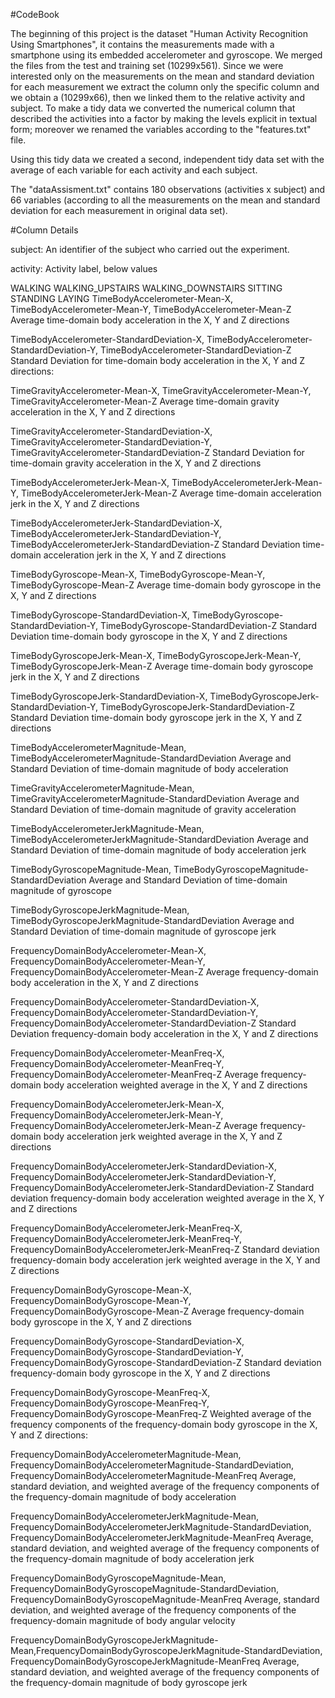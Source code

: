 #CodeBook

The beginning of this project is the dataset "Human Activity Recognition Using Smartphones", it contains the measurements made with a smartphone using its embedded accelerometer and gyroscope. 
We merged the files from the test and training set (10299x561). Since we were interested only on the measurements on the mean and standard deviation for each measurement we extract the column only the specific column and we obtain a (10299x66), then we linked them to the relative activity and subject. To make a tidy data we converted the numerical column that described the activities into a factor by making the levels explicit in textual form; moreover we renamed the variables according to the "features.txt" file. 

Using this tidy data we created a second, independent tidy data set with the average of each variable for each activity and each subject.

The "dataAssisment.txt" contains 180 observations (activities x subject) and 66 variables (according to all the measurements on the mean and standard deviation for each measurement in original data set). 

#Column Details

subject: An identifier of the subject who carried out the experiment.

activity: Activity label, below values

WALKING
WALKING_UPSTAIRS
WALKING_DOWNSTAIRS
SITTING
STANDING
LAYING
TimeBodyAccelerometer-Mean-X, TimeBodyAccelerometer-Mean-Y, TimeBodyAccelerometer-Mean-Z Average time-domain body acceleration in the X, Y and Z directions

TimeBodyAccelerometer-StandardDeviation-X, TimeBodyAccelerometer-StandardDeviation-Y, TimeBodyAccelerometer-StandardDeviation-Z Standard Deviation for time-domain body acceleration in the X, Y and Z directions:

TimeGravityAccelerometer-Mean-X, TimeGravityAccelerometer-Mean-Y, TimeGravityAccelerometer-Mean-Z Average time-domain gravity acceleration in the X, Y and Z directions

TimeGravityAccelerometer-StandardDeviation-X, TimeGravityAccelerometer-StandardDeviation-Y, TimeGravityAccelerometer-StandardDeviation-Z Standard Deviation for time-domain gravity acceleration in the X, Y and Z directions

TimeBodyAccelerometerJerk-Mean-X, TimeBodyAccelerometerJerk-Mean-Y, TimeBodyAccelerometerJerk-Mean-Z Average time-domain acceleration jerk in the X, Y and Z directions

TimeBodyAccelerometerJerk-StandardDeviation-X, TimeBodyAccelerometerJerk-StandardDeviation-Y, TimeBodyAccelerometerJerk-StandardDeviation-Z Standard Deviation time-domain acceleration jerk in the X, Y and Z directions

TimeBodyGyroscope-Mean-X, TimeBodyGyroscope-Mean-Y, TimeBodyGyroscope-Mean-Z Average time-domain body gyroscope in the X, Y and Z directions

TimeBodyGyroscope-StandardDeviation-X, TimeBodyGyroscope-StandardDeviation-Y, TimeBodyGyroscope-StandardDeviation-Z Standard Deviation time-domain body gyroscope in the X, Y and Z directions

TimeBodyGyroscopeJerk-Mean-X, TimeBodyGyroscopeJerk-Mean-Y, TimeBodyGyroscopeJerk-Mean-Z Average time-domain body gyroscope jerk in the X, Y and Z directions

TimeBodyGyroscopeJerk-StandardDeviation-X, TimeBodyGyroscopeJerk-StandardDeviation-Y, TimeBodyGyroscopeJerk-StandardDeviation-Z Standard Deviation time-domain body gyroscope jerk in the X, Y and Z directions

TimeBodyAccelerometerMagnitude-Mean, TimeBodyAccelerometerMagnitude-StandardDeviation Average and Standard Deviation of time-domain magnitude of body acceleration

TimeGravityAccelerometerMagnitude-Mean, TimeGravityAccelerometerMagnitude-StandardDeviation Average and Standard Deviation of time-domain magnitude of gravity acceleration

TimeBodyAccelerometerJerkMagnitude-Mean, TimeBodyAccelerometerJerkMagnitude-StandardDeviation Average and Standard Deviation of time-domain magnitude of body acceleration jerk

TimeBodyGyroscopeMagnitude-Mean, TimeBodyGyroscopeMagnitude-StandardDeviation Average and Standard Deviation of time-domain magnitude of gyroscope

TimeBodyGyroscopeJerkMagnitude-Mean, TimeBodyGyroscopeJerkMagnitude-StandardDeviation Average and Standard Deviation of time-domain magnitude of gyroscope jerk

FrequencyDomainBodyAccelerometer-Mean-X, FrequencyDomainBodyAccelerometer-Mean-Y, FrequencyDomainBodyAccelerometer-Mean-Z Average frequency-domain body acceleration in the X, Y and Z directions

FrequencyDomainBodyAccelerometer-StandardDeviation-X, FrequencyDomainBodyAccelerometer-StandardDeviation-Y, FrequencyDomainBodyAccelerometer-StandardDeviation-Z Standard Deviation frequency-domain body acceleration in the X, Y and Z directions

FrequencyDomainBodyAccelerometer-MeanFreq-X, FrequencyDomainBodyAccelerometer-MeanFreq-Y, FrequencyDomainBodyAccelerometer-MeanFreq-Z Average frequency-domain body acceleration weighted average in the X, Y and Z directions

FrequencyDomainBodyAccelerometerJerk-Mean-X, FrequencyDomainBodyAccelerometerJerk-Mean-Y, FrequencyDomainBodyAccelerometerJerk-Mean-Z Average frequency-domain body acceleration jerk weighted average in the X, Y and Z directions

FrequencyDomainBodyAccelerometerJerk-StandardDeviation-X, FrequencyDomainBodyAccelerometerJerk-StandardDeviation-Y, FrequencyDomainBodyAccelerometerJerk-StandardDeviation-Z Standard deviation frequency-domain body acceleration weighted average in the X, Y and Z directions

FrequencyDomainBodyAccelerometerJerk-MeanFreq-X, FrequencyDomainBodyAccelerometerJerk-MeanFreq-Y, FrequencyDomainBodyAccelerometerJerk-MeanFreq-Z Standard deviation frequency-domain body acceleration jerk weighted average in the X, Y and Z directions

FrequencyDomainBodyGyroscope-Mean-X, FrequencyDomainBodyGyroscope-Mean-Y, FrequencyDomainBodyGyroscope-Mean-Z Average frequency-domain body gyroscope in the X, Y and Z directions

FrequencyDomainBodyGyroscope-StandardDeviation-X, FrequencyDomainBodyGyroscope-StandardDeviation-Y, FrequencyDomainBodyGyroscope-StandardDeviation-Z Standard deviation frequency-domain body gyroscope in the X, Y and Z directions

FrequencyDomainBodyGyroscope-MeanFreq-X, FrequencyDomainBodyGyroscope-MeanFreq-Y, FrequencyDomainBodyGyroscope-MeanFreq-Z Weighted average of the frequency components of the frequency-domain body gyroscope in the X, Y and Z directions:

FrequencyDomainBodyAccelerometerMagnitude-Mean, FrequencyDomainBodyAccelerometerMagnitude-StandardDeviation, FrequencyDomainBodyAccelerometerMagnitude-MeanFreq Average, standard deviation, and weighted average of the frequency components of the frequency-domain magnitude of body acceleration

FrequencyDomainBodyAccelerometerJerkMagnitude-Mean, FrequencyDomainBodyAccelerometerJerkMagnitude-StandardDeviation, FrequencyDomainBodyAccelerometerJerkMagnitude-MeanFreq Average, standard deviation, and weighted average of the frequency components of the frequency-domain magnitude of body acceleration jerk

FrequencyDomainBodyGyroscopeMagnitude-Mean, FrequencyDomainBodyGyroscopeMagnitude-StandardDeviation, FrequencyDomainBodyGyroscopeMagnitude-MeanFreq Average, standard deviation, and weighted average of the frequency components of the frequency-domain magnitude of body angular velocity

FrequencyDomainBodyGyroscopeJerkMagnitude-Mean,FrequencyDomainBodyGyroscopeJerkMagnitude-StandardDeviation, FrequencyDomainBodyGyroscopeJerkMagnitude-MeanFreq Average, standard deviation, and weighted average of the frequency components of the frequency-domain magnitude of body gyroscope jerk

